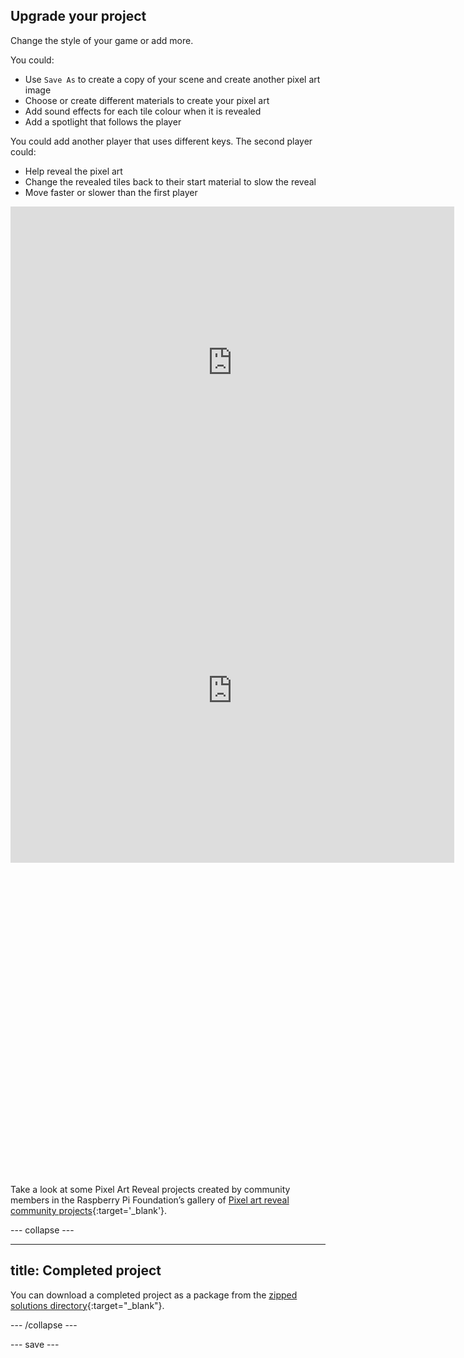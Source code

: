 ## Upgrade your project

Change the style of your game or add more. 

You could:
+ Use `Save As` to create a copy of your scene and create another pixel art image
+ Choose or create different materials to create your pixel art
+ Add sound effects for each tile colour when it is revealed
+ Add a spotlight that follows the player

You could add another player that uses different keys. The second player could:
+ Help reveal the pixel art
+ Change the revealed tiles back to their start material to slow the reveal
+ Move faster or slower than the first player

<iframe allowtransparency="true" width="710" height="500" src="https://raspberrypilearning.github.io/unity-webgl/PixelArtRevealRocket" scrolling = "no" frameborder="0"></iframe>

<iframe allowtransparency="true" width="710" height="550" src="https://raspberrypilearning.github.io/unity-webgl/RaspberryPixelArt" scrolling = "no" frameborder="0"></iframe>

<iframe allowtransparency="true" width="710" height="500" src="hhttps://raspberrypilearning.github.io/unity-webgl/pixel_art" scrolling = "no" frameborder="0"></iframe>

Take a look at some Pixel Art Reveal projects created by community members in the Raspberry Pi Foundation’s gallery of [Pixel art reveal community projects](https://wke.lt/w/s/IlaRMQ){:target='_blank'}.

--- collapse ---

---
title: Completed project
---

You can download a completed project as a package from the [zipped solutions directory](https://rpf.io/p/en/pixel-art-reveal-get){:target="_blank"}.

--- /collapse ---

--- save ---
